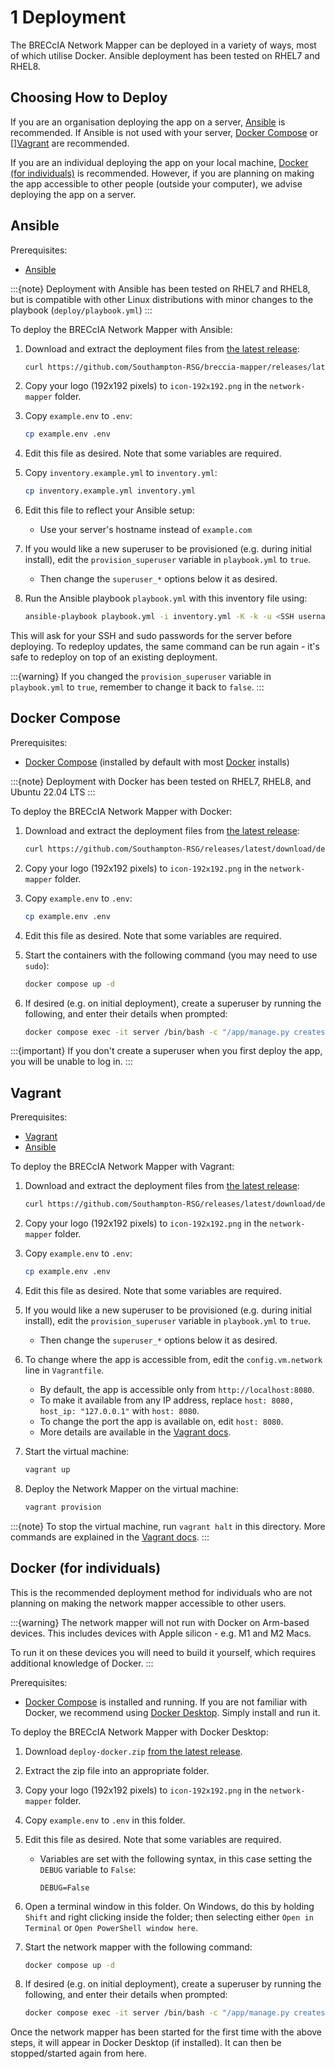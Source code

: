 # 1 Deployment

The BRECcIA Network Mapper can be deployed in a variety of ways, most of which utilise Docker.
Ansible deployment has been tested on RHEL7 and RHEL8.

## Choosing How to Deploy

If you are an organisation deploying the app on a server, [Ansible](#ansible) is recommended. If Ansible is not used with your server, [Docker Compose](#docker-compose) or [][Vagrant](#vagrant) are recommended.

If you are an individual deploying the app on your local machine, [Docker (for individuals)](#docker-for-individuals) is recommended. However, if you are planning on making the app accessible to other people (outside your computer), we advise deploying the app on a server.

## Ansible

Prerequisites:

- [Ansible](https://www.ansible.com/)

:::{note}
Deployment with Ansible has been tested on RHEL7 and RHEL8, but is compatible with other Linux distributions with minor changes to the playbook (`deploy/playbook.yml`)
:::

To deploy the BRECcIA Network Mapper with Ansible:

1. Download and extract the deployment files from [the latest release](https://github.com/Southampton-RSG/breccia-mapper/releases/latest):

    ```bash
    curl https://github.com/Southampton-RSG/breccia-mapper/releases/latest/download/deploy-ansible.tar | tar xzv && cd network-mapper
    ```

2. Copy your logo (192x192 pixels) to `icon-192x192.png` in the `network-mapper` folder.

3. Copy `example.env` to `.env`:

    ```bash
    cp example.env .env
    ```

4. Edit this file as desired. Note that some variables are required.
5. Copy `inventory.example.yml` to `inventory.yml`:

    ```bash
    cp inventory.example.yml inventory.yml
    ```

6. Edit this file to reflect your Ansible setup:
    - Use your server's hostname instead of `example.com`
7. If you would like a new superuser to be provisioned (e.g. during initial install), edit the `provision_superuser` variable in `playbook.yml` to `true`.
    - Then change the `superuser_*` options below it as desired.
8. Run the Ansible playbook `playbook.yml` with this inventory file using:

    ```bash
    ansible-playbook playbook.yml -i inventory.yml -K -k -u <SSH username>
    ```

This will ask for your SSH and sudo passwords for the server before deploying.
To redeploy updates, the same command can be run again - it's safe to redeploy on top of an existing deployment.

:::{warning}
If you changed the `provision_superuser` variable in `playbook.yml` to `true`, remember to change it back to `false`.
:::


## Docker Compose

Prerequisites:

- [Docker Compose](https://docs.docker.com/compose) (installed by default with most [Docker](https://docker.com/) installs)

:::{note}
Deployment with Docker has been tested on RHEL7, RHEL8, and Ubuntu 22.04 LTS
:::

To deploy the BRECcIA Network Mapper with Docker:

1. Download and extract the deployment files from [the latest release](https://github.com/Southampton-RSG/breccia-mapper/releases/latest):

    ```bash
    curl https://github.com/Southampton-RSG/releases/latest/download/deploy-docker.tar | tar xzv && cd network-mapper
    ```

2. Copy your logo (192x192 pixels) to `icon-192x192.png` in the `network-mapper` folder.
3. Copy `example.env` to `.env`:

    ```bash
    cp example.env .env
    ```

4. Edit this file as desired. Note that some variables are required.
5. Start the containers with the following command (you may need to use `sudo`):

    ```bash
    docker compose up -d
    ```

6. If desired (e.g. on initial deployment), create a superuser by running the following, and enter their details when prompted:

    ```bash
    docker compose exec -it server /bin/bash -c "/app/manage.py createsuperuser"
    ```

:::{important}
If you don't create a superuser when you first deploy the app, you will be unable to log in.
:::

## Vagrant

Prerequisites:

- [Vagrant](https://www.vagrantup.com/)
- [Ansible](https://www.ansible.com/)

To deploy the BRECcIA Network Mapper with Vagrant:

1. Download and extract the deployment files from [the latest release](https://github.com/Southampton-RSG/breccia-mapper/releases/latest):

    ```bash
    curl https://github.com/Southampton-RSG/releases/latest/download/deploy-vagrant.tar | tar xzv && cd network-mapper
    ```

2. Copy your logo (192x192 pixels) to `icon-192x192.png` in the `network-mapper` folder.
3. Copy `example.env` to `.env`:

    ```bash
    cp example.env .env
    ```

4. Edit this file as desired. Note that some variables are required.
5. If you would like a new superuser to be provisioned (e.g. during initial install), edit the `provision_superuser` variable in `playbook.yml` to `true`.
    - Then change the `superuser_*` options below it as desired.
6. To change where the app is accessible from, edit the `config.vm.network` line in `Vagrantfile`.
    - By default, the app is accessible only from `http://localhost:8080`.
    - To make it available from any IP address, replace `host: 8080, host_ip: "127.0.0.1"` with `host: 8080`.
    - To change the port the app is available on, edit `host: 8080`.
    - More details are available in the [Vagrant docs](https://developer.hashicorp.com/vagrant/docs/networking).
6. Start the virtual machine:

    ```bash
    vagrant up
    ```

7. Deploy the Network Mapper on the virtual machine:

    ```bash
    vagrant provision
    ```


:::{note}
To stop the virtual machine, run `vagrant halt` in this directory. More commands are explained in the [Vagrant docs](https://developer.hashicorp.com/vagrant/docs/cli).
:::

## Docker (for individuals)

This is the recommended deployment method for individuals who are not planning on making the network mapper accessible to other users.

:::{warning}
The network mapper will not run with Docker on Arm-based devices. This includes devices with Apple silicon - e.g. M1 and M2 Macs.

To run it on these devices you will need to build it yourself, which requires additional knowledge of Docker.
:::

Prerequisites:

- [Docker Compose](https://docs.docker.com/compose) is installed and running. If you are not familiar with Docker, we recommend using [Docker Desktop](https://docs.docker.com/desktop/). Simply install and run it.

To deploy the BRECcIA Network Mapper with Docker Desktop:

1. Download `deploy-docker.zip` [from the latest release](https://github.com/Southampton-RSG/breccia-mapper/releases/latest).
2. Extract the zip file into an appropriate folder.
3. Copy your logo (192x192 pixels) to `icon-192x192.png` in the `network-mapper` folder.
4. Copy `example.env` to `.env` in this folder.
5. Edit this file as desired. Note that some variables are required.
    
    - Variables are set with the following syntax, in this case setting the `DEBUG` variable to `False`:
    
        ```Dotenv
        DEBUG=False
        ```

6. Open a terminal window in this folder. On Windows, do this by holding `Shift` and right clicking inside the folder; then selecting either `Open in Terminal` or `Open PowerShell window here`.
6. Start the network mapper with the following command:

    ```bash
    docker compose up -d
    ```

7. If desired (e.g. on initial deployment), create a superuser by running the following, and enter their details when prompted:

    ```bash
    docker compose exec -it server /bin/bash -c "/app/manage.py createsuperuser"
    ```

Once the network mapper has been started for the first time with the above steps, it will appear in Docker Desktop (if installed). It can then be stopped/started again from here.

